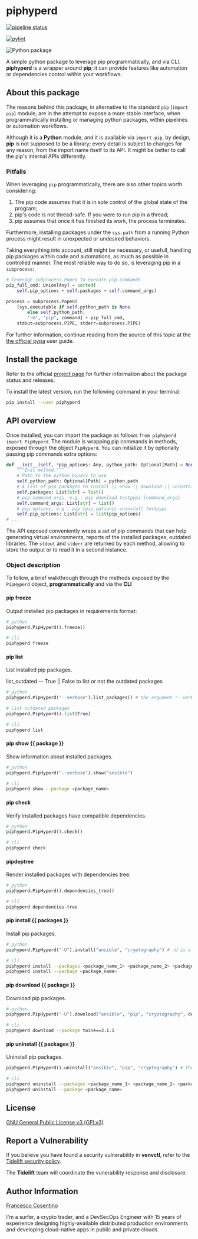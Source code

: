 # piphyperd

[![pipeline status](https://gitlab.com/hyperd/piphyperd/badges/master/pipeline.svg)](https://gitlab.com/hyperd/piphyperd/commits/master)

[![pylint](https://gitlab.com/hyperd/piphyperd/-/jobs/artifacts/master/raw/pylint/pylint.svg?job=pylint)](https://gitlab.com/hyperd/piphyperd/commits/master)

![Python package](https://github.com/hyp3rd/piphyperd/workflows/Python%20package/badge.svg)

A simple python package to leverage pip programmatically, and via CLI.
**piphyperd** is a wrapper around **pip**; it can provide features like automation or dependencies control within your workflows.

## About this package

The reasons behind this package, in alternative to the standard `pip` (`import pip`) module, are in the attempt to expose a more stable interface, when programmatically installing or managing python packages, within pipelines or automation workflows.

Although it is a **Python** module, and it is available via `import pip`, by design, **pip** is not supposed to be a library; every detail is subject to changes for any reason, from the import name itself to its API. It might be better to call the pip's internal APIs differently.

### Pitfalls

When leveraging `pip` programmatically, there are also other topics worth considering:

1. The pip code assumes that it is in sole control of the global state of the program;
2. pip's code is not thread-safe. If you were to run pip in a thread;
3. pip assumes that once it has finished its work, the process terminates.

Furthermore, installing packages under the `sys.path` from a running Python process might result in unexpected or undesired behaviors.

Taking everything into account, still might be necessary, or usefull, handling pip packages within code and automations, as much as possible in controlled manner. The most reliable way to do so, is leveraging pip in a `subprocess`:

```python
# leverage subprocess.Popen to execute pip commands
pip_full_cmd: Union[Any] = sorted(
    self.pip_options + self.packages + self.command_args)

process = subprocess.Popen(
    [sys.executable if self.python_path is None
        else self.python_path,
        "-m", "pip", command] + pip_full_cmd,
    stdout=subprocess.PIPE, stderr=subprocess.PIPE)
```

For further information, continue reading from the source of this topic at the [the official pypa](https://pip.pypa.io/en/latest/user_guide/#using-pip-from-your-program) user guide.

## Install the package

Refer to the official [project page](https://pypi.org/project/piphyperd/) for further information about the package status and releases.

To install the latest version, run the following command in your terminal:

```bash
pip install --user piphyperd
```

## API overview

Once installed, you can import the package as follows `from piphyperd import PipHyperd`.
The module is wrapping pip commands in methods, exposed through the object `PipHyperd`. You can initialize it by optionally passing pip commands extra options:

```python
def __init__(self, *pip_options: Any, python_path: Optional[Path] = None):
    """Init method."""
    # Path to the python binary to use
    self.python_path: Optional[Path] = python_path
    # A list of pip packages to install || show || download || uninstall
    self.packages: List[str] = list()
    # pip command args, e.g.: pip download testpypi {command_args}
    self.command_args: List[str] = list()
    # pip options, e.g.: pip {pip_options} uninstall testpypi
    self.pip_options: List[str] = list(pip_options)
# ...
```

The API exposed conveniently wraps a set of pip commands that can help generating virtual environments, reports of the installed packages, outdated libraries. The `stdout` and `stderr` are returned by each method, allowing to store the output or to read it in a second instance.

### Object description

To follow, a brief walkthrough through the methods exposed by the `PipHyperd` object, **programmatically** and via the **CLI**

#### pip freeze

Output installed pip packages in requirements format:

```python
# python
piphyperd.PipHyperd().freeze()
```

```bash
# cli
piphyperd freeze
```

#### pip list

List installed pip packages.

list_outdated -- True || False to list or not the outdated packages

```python
# python
piphyperd.PipHyperd("--verbose").list_packages() # the argument "--verbose" is of course optional

# List outdated packages
piphyperd.PipHyperd().list(True)
```

```bash
# cli
piphyperd list
```

#### pip show {{ package }}

Show information about installed packages.

```python
# python
piphyperd.PipHyperd("--verbose").show("ansible")
```

```bash
# cli
piphyperd show --package <package_name>
```

#### pip check

Verify installed packages have compatible dependencies.

```python
# python
piphyperd.PipHyperd().check()
```

```bash
# cli
piphyperd check
```

#### pipdeptree

Render installed packages with dependencies tree.

```python
# python
piphyperd.PipHyperd().dependencies_tree()
```

```bash
# cli
piphyperd dependencies-tree
```

#### pip install {{ packages }}

Install pip packages.

```python
# python
piphyperd.PipHyperd("-U").install("ansible", "cryptography") # -U is of course optional, set here as example
```

```bash
# cli
piphyperd install --packages <package_name_1> <package_name_2> <package_name_n>
piphyperd install --package <package_name>
```

#### pip download {{ package }}

Download pip packages.

```python
# python
piphyperd.PipHyperd("-U").download("ansible", "pip", "cryptography", destination="/your/path/here") # the destination argument is optional
```

```bash
# cli
piphyperd download --package twine==3.1.1
```

#### pip uninstall {{ packages }}

Uninstall pip packages.

```python
piphyperd.PipHyperd().uninstall("ansible", "pip", "cryptography") # the destination argument is optional
```

```bash
# cli
piphyperd uninstall --packages <package_name_1> <package_name_2> <package_name_n>
piphyperd uninstall --package <package_name>
```

## License

[GNU General Public License v3 (GPLv3)](https://gitlab.com/hyperd/piphyperd/blob/master/LICENSE)

## Report a Vulnerability

If you believe you have found a security vulnerability in **venvctl**, refer to the [Tidelift security policy](https://tidelift.com/docs/security).

The **Tidelift** team will coordinate the vunerability response and disclosure.

## Author Information

[Francesco Cosentino](https://www.linkedin.com/in/francesco-cosentino/)

I'm a surfer, a crypto trader, and a DevSecOps Engineer with 15 years of experience designing highly-available distributed production environments and developing cloud-native apps in public and private clouds.
